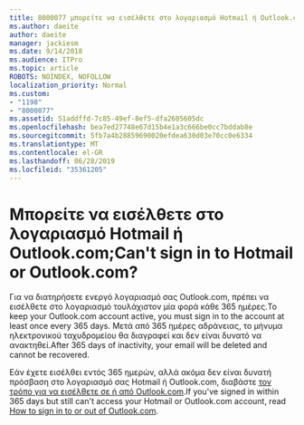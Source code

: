 ```yaml
---
title: 8000077 μπορείτε να εισέλθετε στο λογαριασμό Hotmail ή Outlook.com;
ms.author: daeite
author: daeite
manager: jackiesm
ms.date: 9/14/2018
ms.audience: ITPro
ms.topic: article
ROBOTS: NOINDEX, NOFOLLOW
localization_priority: Normal
ms.custom:
- "1198"
- "8000077"
ms.assetid: 51addffd-7c85-49ef-8ef5-dfa2605605dc
ms.openlocfilehash: bea7ed27748e67d15b4e1a3c666be0cc7bddab8e
ms.sourcegitcommit: 5fb7a4b28859690020efdea630d03e70cc0e6334
ms.translationtype: MT
ms.contentlocale: el-GR
ms.lasthandoff: 06/28/2019
ms.locfileid: "35361205"
---
```

# <a name="cant-sign-in-to-hotmail-or-outlookcom"></a><span data-ttu-id="2d9f5-102">Μπορείτε να εισέλθετε στο λογαριασμό Hotmail ή Outlook.com;</span><span class="sxs-lookup"><span data-stu-id="2d9f5-102">Can't sign in to Hotmail or Outlook.com?</span></span>

<span data-ttu-id="2d9f5-103">Για να διατηρήσετε ενεργό λογαριασμό σας Outlook.com, πρέπει να εισέλθετε στο λογαριασμό τουλάχιστον μία φορά κάθε 365 ημέρες.</span><span class="sxs-lookup"><span data-stu-id="2d9f5-103">To keep your Outlook.com account active, you must sign in to the account at least once every 365 days.</span></span> <span data-ttu-id="2d9f5-104">Μετά από 365 ημέρες αδράνειας, το μήνυμα ηλεκτρονικού ταχυδρομείου θα διαγραφεί και δεν είναι δυνατό να ανακτηθεί.</span><span class="sxs-lookup"><span data-stu-id="2d9f5-104">After 365 days of inactivity, your email will be deleted and cannot be recovered.</span></span>
  
<span data-ttu-id="2d9f5-105">Εάν έχετε εισέλθει εντός 365 ημερών, αλλά ακόμα δεν είναι δυνατή πρόσβαση στο λογαριασμό σας Hotmail ή Outlook.com, διαβάστε [τον τρόπο για να εισέλθετε σε ή από Outlook.com](https://go.microsoft.com/fwlink/?linkid=2005840&amp;clcid=0x409).</span><span class="sxs-lookup"><span data-stu-id="2d9f5-105">If you've signed in within 365 days but still can't access your Hotmail or Outlook.com account, read [How to sign in to or out of Outlook.com](https://go.microsoft.com/fwlink/?linkid=2005840&amp;clcid=0x409).</span></span>
  